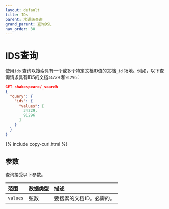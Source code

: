 ```yaml
---
layout: default
title: IDs
parent: 术语级查询
grand_parent: 查询DSL
nav_order: 30
---
```


# IDS查询

使用`ids` 查询以搜索具有一个或多个特定文档ID值的文档`_id` 场地。例如，以下查询请求具有IDS的文档`34229` 和`91296`：

```json
GET shakespeare/_search
{
  "query": {
    "ids": {
      "values": [
        34229,
        91296
      ]
    }
  }
}
```
{% include copy-curl.html %}

## 参数

查询接受以下参数。

范围| 数据类型| 描述
:--- | :--- | :---
`values` | 弦数| 要搜索的文档ID。必需的。

